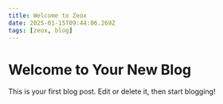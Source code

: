 ```yaml
---
title: Welcome to Zeox
date: 2025-01-15T09:44:06.269Z
tags: [zeox, blog]
---
```


# Welcome to Your New Blog

This is your first blog post. Edit or delete it, then start blogging!
